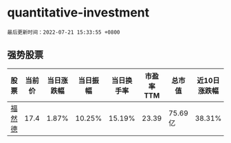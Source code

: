 # quantitative-investment

`最后更新时间：2022-07-21 15:33:55 +0800`

## 强势股票

|股票|当前价|当日涨跌幅|当日振幅|当日换手率|市盈率TTM|总市值|近10日涨跌幅|
|----|----|----|----|----|----|----|----|
|[福然德](https://xueqiu.com/S/SH605050)|17.4|1.87%|10.25%|15.19%|23.39|75.69亿|38.31%|

